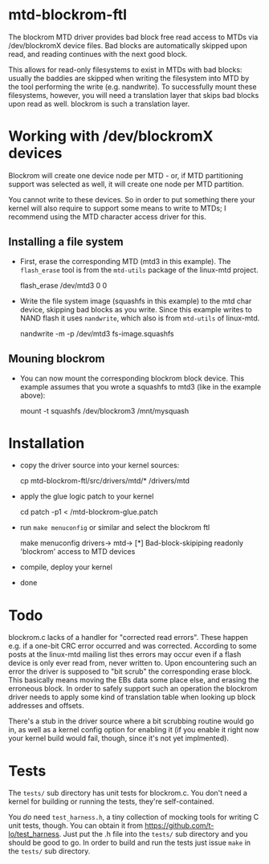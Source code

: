 mtd-blockrom-ftl
================

The blockrom MTD driver provides bad block free 
read access to MTDs via /dev/blockromX device files. 
Bad blocks are automatically skipped upon read, 
and reading continues with the next good block.

This allows for read-only filesystems to exist in MTDs with bad blocks:
usually the baddies are skipped when writing the filesystem into MTD by
the tool performing the write (e.g. nandwrite). To successfully mount
these filesystems, however, you will need a translation layer that skips
bad blocks upon read as well. blockrom is such a translation layer.

Working with /dev/blockromX devices
===================================

Blockrom will create one device node per MTD - or, if MTD partitioning support
was selected as well, it will create one node per MTD partition.

You cannot write to these devices. So in order to put something there your
kernel will also require to support some means to write to MTDs; I recommend
using the MTD character access driver for this.

Installing a file system
------------------------
- First, erase the corresponding MTD (mtd3 in this example). The `flash_erase` 
  tool is from the `mtd-utils` package of the linux-mtd project.

    flash_erase /dev/mtd3 0 0

- Write the file system image (squashfs in this example) to the mtd char 
  device, skipping bad blocks as you write. Since this example writes to NAND
  flash it uses `nandwrite`, which also is from `mtd-utils` of linux-mtd.

    nandwrite -m -p /dev/mtd3 fs-image.squashfs

Mouning blockrom
-----------------
- You can now mount the corresponding blockrom block device. This example
  assumes that you wrote a squashfs to mtd3 (like in the example above):

    mount -t squashfs /dev/blockrom3 /mnt/mysquash

Installation
============
- copy the driver source into your kernel sources:

    cp mtd-blockrom-ftl/src/drivers/mtd/* <where-your-kernel-is>/drivers/mtd

- apply the glue logic patch to your kernel

    cd <where-your-kernel-is>
    patch -p1 < <where-you-downloaded-blockrom>/mtd-blockrom-glue.patch

- run `make menuconfig` or similar and select the blockrom ftl

    make menuconfig
    drivers->
           mtd->
              [*] Bad-block-skipiping readonly 'blockrom' access to MTD devices

- compile, deploy your kernel

- done

Todo
====
blockrom.c lacks of a handler for "corrected read errors". These happen e.g. if 
a one-bit CRC error occurred and was corrected. According to some posts at the
linux-mtd mailing list thes errors may occur even if a flash device is only
ever read from, never written to.
Upon encountering such an error the driver is supposed to "bit scrub" the
corresponding erase block. This basically means moving the EBs data some place
else, and erasing the erroneous block. In order to safely support such an 
operation the blockrom driver needs to apply some kind of translation table
when looking up block addresses and offsets.

There's a stub in the driver source where a bit scrubbing routine would go in,
as well as a kernel config option for enabling it (if you enable it right now
your kernel build would fail, though, since it's not yet implmented).


Tests
=====
The `tests/` sub directory has unit tests for blockrom.c.  You don't need a
kernel for building or running the tests, they're self-contained.

You _do_ need `test_harness.h`, a tiny collection of mocking tools for writing
C unit tests, though. You can obtain it from https://github.com/t-lo/test_harness.
Just put the .h file into the `tests/` sub directory and you should be good to
go. In order to build and run the tests just issue `make` in the `tests/` sub
directory.



